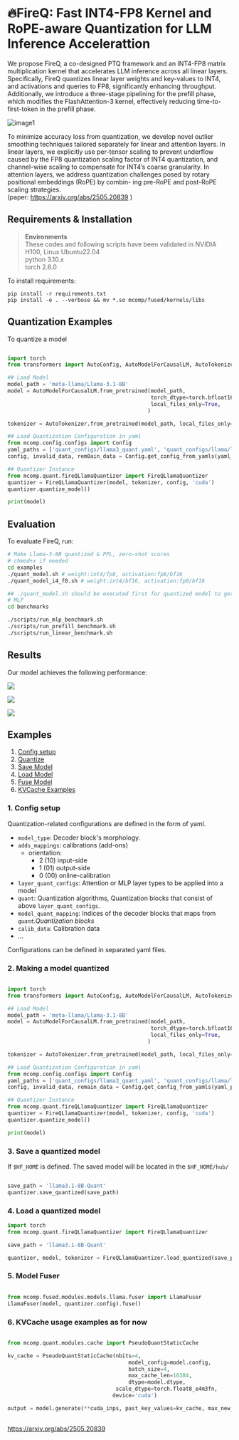 
# 🔥FireQ: Fast INT4-FP8 Kernel and RoPE-aware Quantization for LLM Inference Accelerattion

We propose FireQ, a co-designed PTQ framework and an INT4-FP8 matrix multiplication kernel that accelerates LLM inference across all linear layers. Specifically, FireQ quantizes linear layer weights and key-values to INT4, and activations and queries to FP8, significantly enhancing throughput. Additionally, we introduce a three-stage pipelining for the prefill phase, which modifies the FlashAttention-3 kernel, effectively reducing time-to-first-token in
the prefill phase. 

![image1](./materials/figs/image1.png)

To minimize accuracy loss from quantization, we develop novel
outlier smoothing techniques tailored separately for linear and attention layers.
In linear layers, we explicitly use per-tensor scaling to prevent underflow caused
by the FP8 quantization scaling factor of INT4 quantization, and channel-wise
scaling to compensate for INT4’s coarse granularity. In attention layers, we address
quantization challenges posed by rotary positional embeddings (RoPE) by combin-
ing pre-RoPE and post-RoPE scaling strategies.  
 (paper: https://arxiv.org/abs/2505.20839 )


## Requirements & Installation

> **Environments**  
> These codes and following scripts have been validated in NVIDIA H100, Linux Ubuntu22.04  
> python 3.10.x  
> torch 2.6.0  

To install requirements:

```setup
pip install -r requirements.txt
pip install -e . --verbose && mv *.so mcomp/fused/kernels/libs
```

## Quantization Examples

To quantize a model

```python

import torch
from transformers import AutoConfig, AutoModelForCausalLM, AutoTokenizer

## Load Model 
model_path = 'meta-llama/Llama-3.1-8B'
model = AutoModelForCausalLM.from_pretrained(model_path, 
                                             torch_dtype=torch.bfloat16,
                                             local_files_only=True,
                                            )

tokenizer = AutoTokenizer.from_pretrained(model_path, local_files_only=True)

## Load Quantization Configuration in yaml
from mcomp.config.configs import Config
yaml_paths = ['quant_configs/llama3_quant.yaml', 'quant_configs/llama/llama3.yaml']
config, invalid_data, rem0ain_data = Config.get_config_from_yamls(yaml_paths)

## Quantizer Instance
from mcomp.quant.fireQLlamaQuantizer import FireQLlamaQuantizer
quantizer = FireQLlamaQuantizer(model, tokenizer, config, 'cuda')
quantizer.quantize_model()

print(model)
```


## Evaluation

To evaluate FireQ, run:

```bash
# Make Llama-3-8B quantized & PPL, zero-shot scores
# chmod+x if needed
cd examples
./quant_model.sh # weight:int4/fp8, activation:fp8/bf16    
./quant_model_i4_f8.sh # weight:int4/bf16, activation:fp8/bf16  

## ./quant_model.sh should be executed first for quantized model to get ready.
# MLP
cd benchmarks

./scripts/run_mlp_benchmark.sh
./scripts/run_prefill_benchmark.sh
./scripts/run_linear_benchmark.sh
```



## Results

Our model achieves the following performance:

![](./materials/figs/image2.png)

![](./materials/figs/image3.png)

![](./materials/figs/image4.png)

## Examples

  1. [Config setup](#1-config-setup)
  2. [Quantize](#2-making-a-model-quantized)
  3. [Save Model](#3-save-a-quantized-model)
  4. [Load Model](#4-load-a-quantized-model)
  5. [Fuse Model](#5-model-fuser)
  6. [KVCache Examples](#6-kvcache-usage-examples-as-for-now)


### 1. Config setup

Quantization-related configurations are defined in the form of yaml.
 - `model_type`: Decoder block's morphology.
 - `adds_mappings`: calibrations (add-ons)
    - orientation: 
      - 2 (10) input-side
      - 1 (01) output-side
      - 0 (00) online-calibration
 - `layer_quant_configs`: Attention or MLP layer types to be applied into a model
 - `quant`: Quantization algorithms, Quantization blocks that consist of above `layer_quant_configs`.
 - `model_quant_mapping`: Indices of the decoder blocks that maps from *`quant`.Quantization blocks*
 - `calib_data`: Calibration data
 - ...

Configurations can be defined in separated yaml files.


### 2. Making a model quantized

```python

import torch
from transformers import AutoConfig, AutoModelForCausalLM, AutoTokenizer

## Load Model 
model_path = 'meta-llama/Llama-3.1-8B'
model = AutoModelForCausalLM.from_pretrained(model_path, 
                                             torch_dtype=torch.bfloat16,
                                             local_files_only=True,
                                            )

tokenizer = AutoTokenizer.from_pretrained(model_path, local_files_only=True)

## Load Quantization Configuration in yaml
from mcomp.config.configs import Config
yaml_paths = ['quant_configs/llama3_quant.yaml', 'quant_configs/llama/llama3.yaml']
config, invalid_data, remain_data = Config.get_config_from_yamls(yaml_paths)

## Quantizer Instance
from mcomp.quant.fireQLlamaQuantizer import FireQLlamaQuantizer
quantizer = FireQLlamaQuantizer(model, tokenizer, config, 'cuda')
quantizer.quantize_model()

print(model)

```

### 3. Save a quantized model

If `$HF_HOME` is defined. The saved model will be located in the `$HF_HOME/hub/`

```python

save_path = 'llama3.1-8B-Quant'
quantizer.save_quantized(save_path)
```


### 4. Load a quantized model

```python
import torch
from mcomp.quant.fireQLlamaQuantizer import FireQLlamaQuantizer

save_path = 'llama3.1-8B-Quant'

quantizer, model, tokenizer = FireQLlamaQuantizer.load_quantized(save_path)

```


### 5. Model Fuser

```python

from mcomp.fused.modules.models.llama.fuser import LlamaFuser
LlamaFuser(model, quantizer.config).fuse()

```

### 6. KVCache usage examples as for now

```python

from mcomp.quant.modules.cache import PseudoQuantStaticCache

kv_cache = PseudoQuantStaticCache(nbits=4,
                                      model_config=model.config,
                                      batch_size=4,
                                      max_cache_len=16384,
                                      dtype=model.dtype,
                                  scale_dtype=torch.float8_e4m3fn,
                                 device='cuda')

output = model.generate(**cuda_inps, past_key_values=kv_cache, max_new_tokens=256)

```


##

https://arxiv.org/abs/2505.20839


